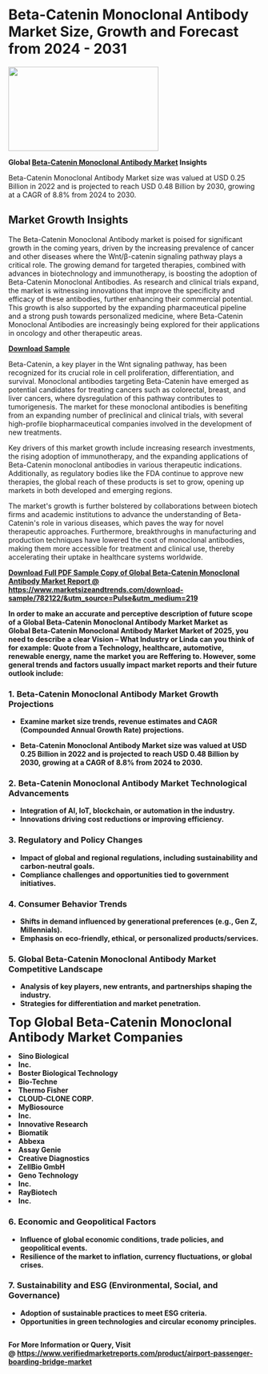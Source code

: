 <H1>Beta-Catenin Monoclonal Antibody Market Size, Growth and Forecast from 2024 - 2031</H1><img class="aligncenter size-medium wp-image-584254" src="https://thirdeyenews.in/wp-content/uploads/2024/09/Global-Market-Research-300x168.jpeg" alt="" width="300" height="168" /><p><strong>Global&nbsp;<a href="https://www.marketsizeandtrends.com/download-sample/782122/&amp;utm_source=Pulse&amp;utm_medium=219">Beta-Catenin Monoclonal Antibody Market</a> Insights</strong></p><p>Beta-Catenin Monoclonal Antibody Market size was valued at USD 0.25 Billion in 2022 and is projected to reach USD 0.48 Billion by 2030, growing at a CAGR of 8.8% from 2024 to 2030.</p><p><h2>Market Growth Insights</h2> <p>The Beta-Catenin Monoclonal Antibody market is poised for significant growth in the coming years, driven by the increasing prevalence of cancer and other diseases where the Wnt/β-catenin signaling pathway plays a critical role. The growing demand for targeted therapies, combined with advances in biotechnology and immunotherapy, is boosting the adoption of Beta-Catenin Monoclonal Antibodies. As research and clinical trials expand, the market is witnessing innovations that improve the specificity and efficacy of these antibodies, further enhancing their commercial potential. This growth is also supported by the expanding pharmaceutical pipeline and a strong push towards personalized medicine, where Beta-Catenin Monoclonal Antibodies are increasingly being explored for their applications in oncology and other therapeutic areas.</p> <p><strong><a href="#">Download Sample</a></strong></p> <p>Beta-Catenin, a key player in the Wnt signaling pathway, has been recognized for its crucial role in cell proliferation, differentiation, and survival. Monoclonal antibodies targeting Beta-Catenin have emerged as potential candidates for treating cancers such as colorectal, breast, and liver cancers, where dysregulation of this pathway contributes to tumorigenesis. The market for these monoclonal antibodies is benefiting from an expanding number of preclinical and clinical trials, with several high-profile biopharmaceutical companies involved in the development of new treatments.</p> <p>Key drivers of this market growth include increasing research investments, the rising adoption of immunotherapy, and the expanding applications of Beta-Catenin monoclonal antibodies in various therapeutic indications. Additionally, as regulatory bodies like the FDA continue to approve new therapies, the global reach of these products is set to grow, opening up markets in both developed and emerging regions.</p> <p>The market's growth is further bolstered by collaborations between biotech firms and academic institutions to advance the understanding of Beta-Catenin's role in various diseases, which paves the way for novel therapeutic approaches. Furthermore, breakthroughs in manufacturing and production techniques have lowered the cost of monoclonal antibodies, making them more accessible for treatment and clinical use, thereby accelerating their uptake in healthcare systems worldwide.</p> <p><strong><a href="#"></p><p><span class=""><strong>Download Full PDF Sample Copy of Global Beta-Catenin Monoclonal Antibody Market Report</strong> @ <a href="https://www.marketsizeandtrends.com/download-sample/782122/&amp;utm_source=Pulse&amp;utm_medium=219" target="_blank">https://www.marketsizeandtrends.com/download-sample/782122/&amp;utm_source=Pulse&amp;utm_medium=219</a></span></p><p>In order to make an accurate and perceptive description of future scope of a Global&nbsp;Beta-Catenin Monoclonal Antibody Market Market as Global&nbsp;Beta-Catenin Monoclonal Antibody Market Market of 2025, you need to describe a clear Vision &ndash; What Industry or Linda can you think of for example: Quote from a Technology, healthcare, automotive, renewable energy, name the market you are Reffering to. However, some general trends and factors usually impact market reports and their future outlook include:</p><h3>1.&nbsp;<strong>Beta-Catenin Monoclonal Antibody Market Growth Projections</strong></h3><ul><li>Examine market size trends, revenue estimates and CAGR (Compounded Annual Growth Rate) projections.</li><li><p>Beta-Catenin Monoclonal Antibody Market size was valued at USD 0.25 Billion in 2022 and is projected to reach USD 0.48 Billion by 2030, growing at a CAGR of 8.8% from 2024 to 2030.</p></li></ul><h3>2.&nbsp;<strong>Beta-Catenin Monoclonal Antibody Market Technological Advancements</strong></h3><ul><li>Integration of AI, IoT, blockchain, or automation in the industry.</li><li>Innovations driving cost reductions or improving efficiency.</li></ul><h3>3.&nbsp;<strong>Regulatory and Policy Changes</strong></h3><ul><li>Impact of global and regional regulations, including sustainability and carbon-neutral goals.</li><li>Compliance challenges and opportunities tied to government initiatives.</li></ul><h3>4.&nbsp;<strong>Consumer Behavior Trends</strong></h3><ul><li>Shifts in demand influenced by generational preferences (e.g., Gen Z, Millennials).</li><li>Emphasis on eco-friendly, ethical, or personalized products/services.</li></ul><h3>5.&nbsp;<strong>Global Beta-Catenin Monoclonal Antibody Market Competitive Landscape</strong></h3><ul><li>Analysis of key players, new entrants, and partnerships shaping the industry.</li><li>Strategies for differentiation and market penetration.</li></ul><p data-pm-slice="1 1 []"><span style="color: inherit; font-family: inherit; font-size: 25px;">Top Global Beta-Catenin Monoclonal Antibody Market Companies</span></p><div class="" data-test-id=""><p><li>Sino Biological</li><li> Inc.</li><li> Boster Biological Technology</li><li> Bio-Techne</li><li> Thermo Fisher</li><li> CLOUD-CLONE CORP.</li><li> MyBiosource</li><li> Inc.</li><li> Innovative Research</li><li> Biomatik</li><li> Abbexa</li><li> Assay Genie</li><li> Creative Diagnostics</li><li> ZellBio GmbH</li><li> Geno Technology</li><li> Inc.</li><li> RayBiotech</li><li> Inc.</li></p></div><h3>6.&nbsp;<strong>Economic and Geopolitical Factors</strong></h3><ul><li>Influence of global economic conditions, trade policies, and geopolitical events.</li><li>Resilience of the market to inflation, currency fluctuations, or global crises.</li></ul><h3>7.&nbsp;<strong>Sustainability and ESG (Environmental, Social, and Governance)</strong></h3><ul><li>Adoption of sustainable practices to meet ESG criteria.</li><li>Opportunities in green technologies and circular economy principles.</li></ul><h2><strong style="font-size: 14px;">For More Information or Query, Visit @&nbsp;</strong><a style="background-color: #ffffff; font-size: 14px;" href="https://www.marketsizeandtrends.com/report/beta-catenin-monoclonal-antibody-market/" target="_blank">https://www.verifiedmarketreports.com/product/airport-passenger-boarding-bridge-market</a></h2>
